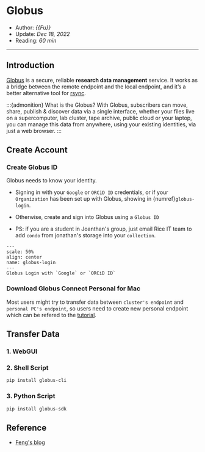 # Globus

- Author: *{{Fu}}*
- Update: *Dec 18, 2022*
- Reading: *60 min*

---





## Introduction

[Globus](https://www.globus.org/) is a secure, reliable **research data management** service. It works as a bridge between the remote endpoint and the local endpoint,  and it’s a better alternative tool for [rsync](https://rsync.samba.org/).


:::{admonition} What is the Globus?
With Globus, subscribers can move, share, publish & discover data via a single
interface, whether your files live on a supercomputer, lab cluster, tape archive,
public cloud or your laptop, you can manage this data from anywhere, using your
existing identities, via just a web browser.
:::


## Create Account

### Create Globus ID

Globus needs to know your identity.

- Signing in with your `Google` or `ORCiD ID` credentials, or if your `Organization` has been set up with Globus, showing in {numref}`globus-login`.

- Otherwise, create and sign into Globus using a `Globus ID`

- PS: if you are a student in Joanthan's group, just email Rice IT team to add `condo` from jonathan's storage into your `collection`.


```{figure} ./files/globus-login.jpg
---
scale: 50%
align: center
name: globus-login
---
Globus Login with `Google` or `ORCiD ID`
```


### Download Globus Connect Personal for Mac
Most users might try to transfer data between `cluster's endpoint` and `personal PC's endpoint`, so users need to create new personal endpoint which can be refered to the 
[tutorial](https://docs.globus.org/how-to/globus-connect-personal-mac/).



## Transfer Data

### 1. WebGUI



### 2. Shell Script


```bash
pip install globus-cli
```

### 3. Python Script

```bash
pip install globus-sdk
```

## Reference

- [Feng's blog](http://marscfeng.github.io/post/Fast-data-transfer-sync-using-globus/)



